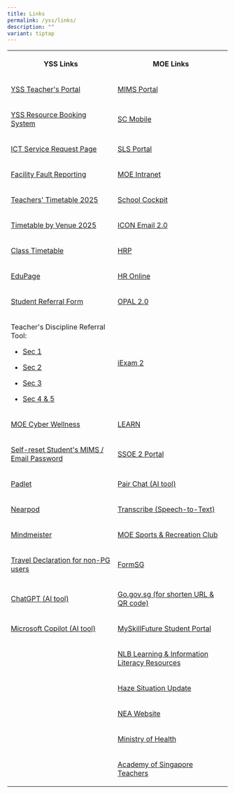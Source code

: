 ```yaml
---
title: Links
permalink: /yss/links/
description: ""
variant: tiptap
---
```

<table style="minWidth: 50px">
<colgroup>
<col>
<col>
</colgroup>
<tbody>
<tr>
<th rowspan="1" colspan="1">
<p>YSS Links</p>
</th>
<th rowspan="1" colspan="1">
<p>MOE Links</p>
</th>
</tr>
<tr>
<td rowspan="1" colspan="1">
<p><a href="https://sites.google.com/moe.edu.sg/yss-teachers/teachers" rel="noopener noreferrer nofollow" target="_blank">YSS Teacher's Portal</a>
</p>
</td>
<td rowspan="1" colspan="1">
<p><a href="https://idp.mims.moe.gov.sg/nidp/app/login" rel="noopener noreferrer nofollow" target="_blank">MIMS Portal</a>
</p>
</td>
</tr>
<tr>
<td rowspan="1" colspan="1">
<p><a href="https://rbs.avero-tech.com/" rel="noopener noreferrer nofollow" target="_blank">YSS Resource Booking System</a>
</p>
</td>
<td rowspan="1" colspan="1">
<p><a href="https://scmobile.moe.edu.sg/login" rel="noopener noreferrer nofollow" target="_blank">SC Mobile</a>
</p>
</td>
</tr>
<tr>
<td rowspan="1" colspan="1">
<p><a href="https://docs.google.com/forms/d/e/1FAIpQLSeQdaUI35ybm2E5qBBW9xt5UaJvYVnPruYeL1g0Ap9DkuzggA/viewform" rel="noopener noreferrer nofollow" target="_blank">ICT Service Request Page</a>
</p>
</td>
<td rowspan="1" colspan="1">
<p><a href="https://vle.learning.moe.edu.sg/login" rel="noopener noreferrer nofollow" target="_blank">SLS Portal</a>
</p>
</td>
</tr>
<tr>
<td rowspan="1" colspan="1">
<p><a href="https://docs.google.com/forms/d/e/1FAIpQLSd52mydVEfx2QhCPHOXRD-yRCEafEGhia4KYrlwbvMtkA84Cw/viewform" rel="noopener noreferrer nofollow" target="_blank">Facility Fault Reporting</a>
</p>
</td>
<td rowspan="1" colspan="1">
<p><a href="https://intranet.moe.gov.sg/" rel="noopener noreferrer nofollow" target="_blank">MOE Intranet</a>
</p>
</td>
</tr>
<tr>
<td rowspan="1" colspan="1">
<p><a href="/files/Timetables/Teachers Timetable/Teachers_Timetable_2025.pdf" rel="noopener noreferrer nofollow" target="_blank">Teachers' Timetable 2025</a>
</p>
</td>
<td rowspan="1" colspan="1">
<p><a href="https://schoolcockpit.moe.gov.sg/" rel="noopener noreferrer nofollow" target="_blank">School Cockpit</a>
</p>
</td>
</tr>
<tr>
<td rowspan="1" colspan="1">
<p><a href="/files/Timetables/VenueTT/Venues_Timetable_2025.pdf" rel="noopener noreferrer nofollow" target="_blank">Timetable by Venue 2025</a>
</p>
</td>
<td rowspan="1" colspan="1">
<p><a href="https://icon.moe.edu.sg/home" rel="noopener noreferrer nofollow" target="_blank">ICON Email 2.0</a>
</p>
</td>
</tr>
<tr>
<td rowspan="1" colspan="1">
<p><a href="/students/timetable/" rel="noopener noreferrer nofollow" target="_blank">Class Timetable</a>
</p>
</td>
<td rowspan="1" colspan="1">
<p><a href="https://www.hrp.gov.sg/" rel="noopener noreferrer nofollow" target="_blank">HRP</a>
</p>
</td>
</tr>
<tr>
<td rowspan="1" colspan="1">
<p><a href="https://yishunsec.edupage.org/login/" rel="noopener nofollow" target="_blank">EduPage</a>
</p>
</td>
<td rowspan="1" colspan="1">
<p><a href="http://intranet.moe.gov.sg/hronline/Pages/Home.aspx" rel="noopener noreferrer nofollow" target="_blank">HR Online</a>
</p>
</td>
</tr>
<tr>
<td rowspan="1" colspan="1">
<p><a href="https://forms.gle/9wJdoyP5tusj8sCD9" rel="noopener noreferrer nofollow" target="_blank">Student Referral Form</a>
</p>
</td>
<td rowspan="1" colspan="1">
<p><a href="https://www.opal2.moe.edu.sg/app/learner" rel="noopener noreferrer nofollow" target="_blank">OPAL 2.0</a>
</p>
</td>
</tr>
<tr>
<td rowspan="1" colspan="1">
<p>Teacher's Discipline Referral Tool:</p>
<ul data-tight="true" class="tight">
<li>
<p><a href="https://form.gov.sg/676e0af22c8a9b4faa6702ec" rel="noopener nofollow" target="_blank">Sec 1</a>
</p>
</li>
<li>
<p><a href="https://form.gov.sg/676e0d2fa795fcbf104a566c" rel="noopener nofollow" target="_blank">Sec 2</a>
</p>
</li>
<li>
<p><a href="https://form.gov.sg/676e0dba609b30e7224a8f8a" rel="noopener nofollow" target="_blank">Sec 3</a>
</p>
</li>
<li>
<p><a href="https://form.gov.sg/676e0e00764607af7607882c" rel="noopener nofollow" target="_blank">Sec 4 &amp; 5</a>
</p>
</li>
</ul>
</td>
<td rowspan="1" colspan="1">
<p><a href="https://iexams.seab.gov.sg/login" rel="noopener noreferrer nofollow" target="_blank">iExam 2</a>
</p>
</td>
</tr>
<tr>
<td rowspan="1" colspan="1">
<p><a href="https://www.moe.gov.sg/education-in-sg/our-programmes/cyber-wellness" rel="noopener noreferrer nofollow" target="_blank">MOE Cyber Wellness</a>
</p>
</td>
<td rowspan="1" colspan="1">
<p><a href="https://learn.gov.sg/" rel="noopener noreferrer nofollow" target="_blank">LEARN</a>
</p>
</td>
</tr>
<tr>
<td rowspan="1" colspan="1">
<p><a href="https://idp.mims.moe.gov.sg/nidp/app/login" rel="noopener noreferrer nofollow" target="_blank">Self-reset Student's MIMS / Email Password</a>
</p>
</td>
<td rowspan="1" colspan="1">
<p><a href="https://ssoe2.moe.edu.sg/sp" rel="noopener noreferrer nofollow" target="_blank">SSOE 2 Portal</a>
</p>
</td>
</tr>
<tr>
<td rowspan="1" colspan="1">
<p><a href="https://yss.padlet.org/" rel="noopener noreferrer nofollow" target="_blank">Padlet</a>
</p>
</td>
<td rowspan="1" colspan="1">
<p><a href="https://pair.gov.sg" rel="noopener noreferrer nofollow" target="_blank">Pair Chat (AI tool)</a>
</p>
</td>
</tr>
<tr>
<td rowspan="1" colspan="1">
<p><a href="https://nearpod.com/" rel="noopener noreferrer nofollow" target="_blank">Nearpod</a>
</p>
</td>
<td rowspan="1" colspan="1">
<p><a href="https://www.transcribe.gov.sg" rel="noopener noreferrer nofollow" target="_blank">Transcribe (Speech-to-Text)</a>
</p>
</td>
</tr>
<tr>
<td rowspan="1" colspan="1">
<p><a href="https://www.mindmeister.com/" rel="noopener noreferrer nofollow" target="_blank">Mindmeister</a>
</p>
</td>
<td rowspan="1" colspan="1">
<p><a href="https://www.mesrc.net/" rel="noopener noreferrer nofollow" target="_blank">MOE Sports &amp; Recreation Club</a>
</p>
</td>
</tr>
<tr>
<td rowspan="1" colspan="1">
<p><a href="https://form.gov.sg/6461c57c1af9a80012cbb53d" rel="noopener noreferrer nofollow" target="_blank">Travel Declaration for non-PG users</a>
</p>
</td>
<td rowspan="1" colspan="1">
<p><a href="https://form.gov.sg/" rel="noopener noreferrer nofollow" target="_blank">FormSG</a>
</p>
</td>
</tr>
<tr>
<td rowspan="1" colspan="1">
<p><a href="https://chatgpt.com" rel="noopener nofollow" target="_blank">ChatGPT (AI tool)</a>
</p>
</td>
<td rowspan="1" colspan="1">
<p><a href="https://go.gov.sg/" rel="noopener noreferrer nofollow" target="_blank">Go.gov.sg (for shorten URL &amp; QR code)</a>
</p>
</td>
</tr>
<tr>
<td rowspan="1" colspan="1">
<p><a href="https://copilot.microsoft.com" rel="noopener nofollow" target="_blank">Microsoft Copilot (AI tool)</a>
</p>
</td>
<td rowspan="1" colspan="1">
<p><a href="https://www.myskillsfuture.gov.sg/content/student/en/secondary.html" rel="noopener noreferrer nofollow" target="_blank">MySkillFuture Student Portal</a>
</p>
</td>
</tr>
<tr>
<td rowspan="1" colspan="1">
<p></p>
</td>
<td rowspan="1" colspan="1">
<p><a href="https://sure.nlb.gov.sg/" rel="noopener noreferrer nofollow" target="_blank">NLB Learning &amp; Information Literacy Resources</a>
</p>
</td>
</tr>
<tr>
<td rowspan="1" colspan="1">
<p></p>
</td>
<td rowspan="1" colspan="1">
<p><a href="https://www.haze.gov.sg/" rel="noopener noreferrer nofollow" target="_blank">Haze Situation Update</a>
</p>
</td>
</tr>
<tr>
<td rowspan="1" colspan="1">
<p></p>
</td>
<td rowspan="1" colspan="1">
<p><a href="https://www.nea.gov.sg" rel="noopener noreferrer nofollow" target="_blank">NEA Website</a>
</p>
</td>
</tr>
<tr>
<td rowspan="1" colspan="1">
<p></p>
</td>
<td rowspan="1" colspan="1">
<p><a href="https://www.moh.gov.sg/" rel="noopener noreferrer nofollow" target="_blank">Ministry of Health</a>
</p>
</td>
</tr>
<tr>
<td rowspan="1" colspan="1">
<p></p>
</td>
<td rowspan="1" colspan="1">
<p><a href="https://academyofsingaporeteachers.moe.edu.sg/" rel="noopener noreferrer nofollow" target="_blank">Academy of Singapore Teachers</a>
</p>
</td>
</tr>
</tbody>
</table>
<p></p>